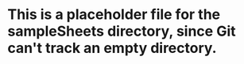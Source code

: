 # This is a placeholder file for the sampleSheets directory, since Git can't track an empty directory.